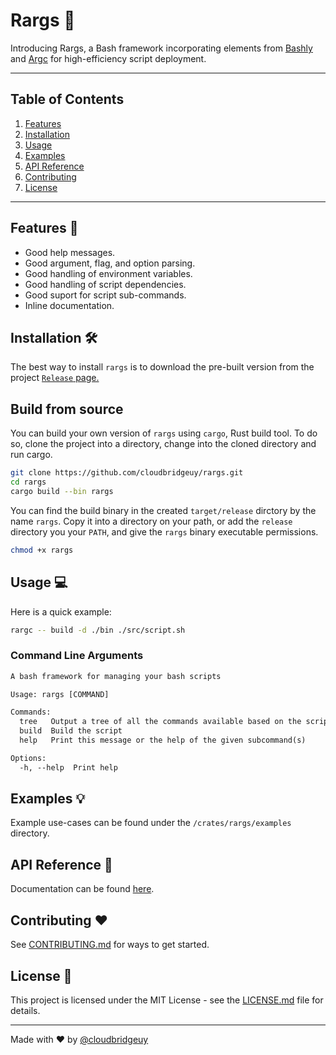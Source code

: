 # Rargs :rocket:

Introducing Rargs, a Bash framework incorporating elements from [Bashly](https://bashly.dannyb.co/) and [Argc](https://github.com/sigoden/argc) for high-efficiency script deployment.

---

## Table of Contents

1. [Features](#features)
2. [Installation](#installation)
3. [Usage](#usage)
4. [Examples](#examples)
5. [API Reference](#api-reference)
6. [Contributing](#contributing)
7. [License](#license)

---

## Features :star2:

- Good help messages.
- Good argument, flag, and option parsing.
- Good handling of environment variables.
- Good handling of script dependencies.
- Good suport for script sub-commands.
- Inline documentation.

## Installation :hammer_and_wrench:

The best way to install `rargs` is to download the pre-built version from the project [`Release`
page.](https://github.com/cloudbridgeuy/rargs)

## Build from source

You can build your own version of `rargs` using `cargo`, Rust build tool. To do so, clone the
project into a directory, change into the cloned directory and run cargo.

```bash
git clone https://github.com/cloudbridgeuy/rargs.git
cd rargs
cargo build --bin rargs
```

You can find the build binary in the created `target/release` dirctory by the name `rargs`. Copy it
into a directory on your path, or add the `release` directory you your `PATH`, and give the `rargs`
binary executable permissions.

```bash
chmod +x rargs
```

## Usage :computer:

Here is a quick example:

```bash
rargc -- build -d ./bin ./src/script.sh
```

### Command Line Arguments

```txt
A bash framework for managing your bash scripts

Usage: rargs [COMMAND]

Commands:
  tree   Output a tree of all the commands available based on the script root
  build  Build the script
  help   Print this message or the help of the given subcommand(s)

Options:
  -h, --help  Print help
```

## Examples :bulb:

Example use-cases can be found under the `/crates/rargs/examples` directory.

## API Reference :book:

Documentation can be found [here](rargs.cloudbridge.uy).

## Contributing :heart:

See [CONTRIBUTING.md](CONTRIBUTING.md) for ways to get started.

## License :scroll:

This project is licensed under the MIT License - see the [LICENSE.md](LICENSE.md) file for details.

---

Made with :heart: by [@cloudbridgeuy](https://github.com/cloudbridgeuy)
